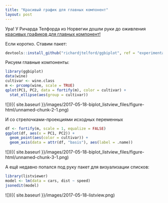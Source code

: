 ```yaml
---
title: "Красивый график для главных компонент"
layout: post
---
```


Ура! У Ричарда Телфорда из Норвегии дошли руки до оживления [красивых графиков для главных компонент!](https://github.com/richardjtelford/ggbiplot/tree/experimental)


Если коротко. Ставим пакет:

```r
devtools::install_github("richardjtelford/ggbiplot", ref = "experimental")
```

Рисуем главные компоненты:

```r
library(ggbiplot)
data(wine)
cultivar <- wine.class
m <- prcomp(wine, scale = TRUE)
qplot(PC1, PC2, data = fortify(m), color = cultivar) +
  stat_ellipse(aes(group = cultivar))
```

![]({{ site.baseurl }}/images/2017-05-18-biplot_listview_files/figure-html/unnamed-chunk-2-1.png)<!-- -->

И со стрелочками-проекциями исходных переменных

```r
df <- fortify(m, scale = 1, equalize = FALSE)
ggplot(df, aes(x = PC1, PC2)) +
  geom_point(aes(color = cultivar)) +
  geom_axis(data = attr(df, "basis"), aes(label = .name))
```

![]({{ site.baseurl }}/images/2017-05-18-biplot_listview_files/figure-html/unnamed-chunk-3-1.png)<!-- -->


А ещё недавно попался под руку пакет для визуализации списков:

```r
library(listviewer)
model <- lm(data = cars, dist ~ speed)
jsonedit(model)
```

![]({{ site.baseurl }}/images/2017-05-18-listview.png) <!-- -->